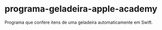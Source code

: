 # programa-geladeira-apple-academy
Programa que confere itens de uma geladeira automaticamente em Swift.
